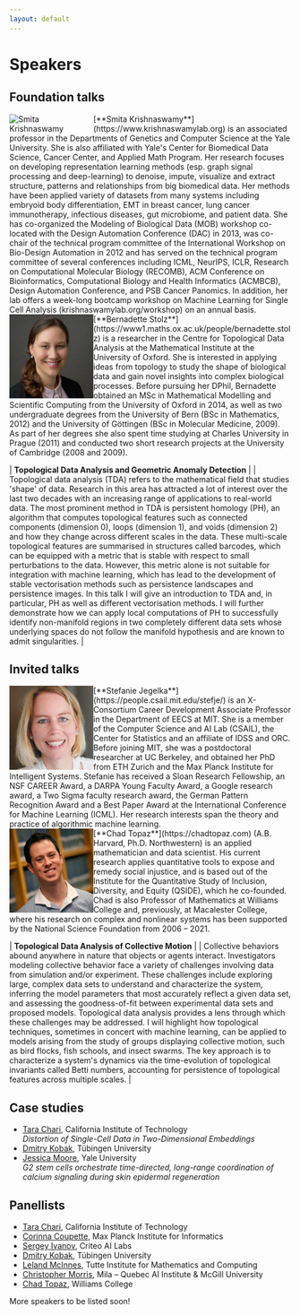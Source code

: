 ```yaml
---
layout: default
---
```


# Speakers

## Foundation talks

<div class='orgWrapper'>
<img align="left" src="https://tda-in-ml.github.io/assets/images/sk.jpg" alt="Smita Krishnaswamy" width="150">
<div class='bioWrapper'>
[**Smita Krishnaswamy**](https://www.krishnaswamylab.org) is an associated professor in the Departments of Genetics and Computer Science at the Yale University. She is also affiliated with Yale's Center for Biomedical Data Science, Cancer Center, and Applied Math Program. Her research focuses on developing representation learning methods (esp. graph signal processing and deep-learning) to denoise, impute, visualize and extract structure, patterns and relationships from big biomedical data. Her methods have been applied variety of datasets from many systems including embryoid body differentiation, EMT in breast cancer, lung cancer immunotherapy, infectious diseases, gut microbiome, and patient data. She has co-organized the Modeling of Biological Data (MOB) workshop co-located with the Design Automation Conference (DAC) in 2013, was co-chair of the technical program committee of the International Workshop on Bio-Design Automation in 2012 and has served on the technical program committee of several conferences including ICML, NeurIPS, ICLR,  Research on Computational Molecular Biology (RECOMB), ACM Conference on Bioinformatics, Computational Biology  and Health Informatics (ACMBCB), Design Automation Conference, and PSB Cancer Panomics. In addition, her lab offers a week-long bootcamp workshop on Machine Learning for Single Cell Analysis (krishnaswamylab.org/workshop) on an annual basis.
</div>
</div>

<div class='orgWrapper'>
<img align="left" src="/assets/images/bs.jpg" alt="Bernadette Stolz" width="150">
<div class='bioWrapper'>
[**Bernadette Stolz**](https://www1.maths.ox.ac.uk/people/bernadette.stolz) is a researcher in the Centre for Topological Data Analysis at the Mathematical Institute at the University of Oxford. She is interested in applying ideas from topology to study the shape of biological data and gain novel insights into complex biological processes. Before pursuing her DPhil, Bernadette obtained an MSc in Mathematical Modelling and Scientific Computing from the University of Oxford in 2014, as well as two undergraduate degrees from the University of Bern (BSc in Mathematics, 2012) and the University of Göttingen (BSc in Molecular Medicine, 2009). As part of her degrees she also spent time studying at Charles University in Prague (2011) and conducted two short research projects at the University of Cambridge (2008 and 2009).
</div>
</div>

| **Topological Data Analysis and Geometric Anomaly Detection** |
| Topological data analysis (TDA) refers to the mathematical field that studies 'shape' of data. Research in this area has attracted a lot of interest over the last two decades with an increasing range of applications to real-world data. The most prominent method in TDA is persistent homology (PH), an algorithm that computes topological features such as connected components (dimension 0), loops (dimension 1), and voids (dimension 2) and how they change across different scales in the data. These multi-scale topological features are summarised in structures called barcodes, which can be equipped with a metric that is stable with respect to small perturbations to the data. However, this metric alone is not suitable for integration with machine learning, which has lead to the development of stable vectorisation methods such as persistence landscapes and persistence images. In this talk I will give an introduction to TDA and, in particular, PH as well as different vectorisation methods.  I will further demonstrate how we can apply local computations of PH to successfully identify non-manifold regions in two completely different data sets whose underlying spaces do not follow the manifold hypothesis and are known to admit singularities. |

## Invited talks

<div class='orgWrapper'>
<img align="left" src="/assets/images/sj.jpg" alt="Stefanie Jegelka" width="150">
<div class='bioWrapper'>
[**Stefanie Jegelka**](https://people.csail.mit.edu/stefje/)
is an X-Consortium Career Development Associate
Professor in the Department of EECS at MIT. She is a member of the
Computer Science and AI Lab (CSAIL), the Center for Statistics and an
affiliate of IDSS and ORC. Before joining MIT, she was a postdoctoral
researcher at UC Berkeley, and obtained her PhD from ETH Zurich and the
Max Planck Institute for Intelligent Systems. Stefanie has received
a Sloan Research Fellowship, an NSF CAREER Award, a DARPA Young Faculty
Award, a Google research award, a Two Sigma faculty research award, the
German Pattern Recognition Award and a Best Paper Award at the
International Conference for Machine Learning (ICML). Her research
interests span the theory and practice of algorithmic machine learning.
</div>
</div>

<div class='orgWrapper'>
<img align="left" src="/assets/images/ct.png" alt="Chad Topaz" width="150">
<div class='bioWrapper'>
[**Chad Topaz**](https://chadtopaz.com) (A.B. Harvard, Ph.D. Northwestern)
is an applied mathematician and data scientist. His current research
applies quantitative tools to expose and remedy social injustice, and is
based out of the Institute for the Quantitative Study of Inclusion,
Diversity, and Equity (QSIDE), which he co-founded. Chad is also
Professor of Mathematics at Williams College and, previously, at
Macalester College, where his research on complex and nonlinear systems
has been supported by the National Science Foundation from 2006 – 2021.
</div>
</div>

| **Topological Data Analysis of Collective Motion** |
| Collective behaviors abound anywhere in nature that objects or agents interact. Investigators modeling collective behavior face a variety of challenges involving data from simulation and/or experiment. These challenges include exploring large, complex data sets to understand and characterize the system, inferring the model parameters that most accurately reflect a given data set, and assessing the goodness-of-fit between experimental data sets and proposed models. Topological data analysis provides a lens through which these challenges may be addressed. I will highlight how topological techniques, sometimes in concert with machine learning, can be applied to models arising from the study of groups displaying collective motion, such as bird flocks, fish schools, and insect swarms. The key approach is to characterize a system's dynamics via the time-evolution of topological invariants called Betti numbers, accounting for persistence of topological features across multiple scales. |

## Case studies

- [Tara Chari](https://scholar.google.com/citations?user=ivMagPQAAAAJ&hl=en), California Institute of Technology<br />
  *Distortion of Single-Cell Data in Two-Dimensional Embeddings*
- [Dmitry Kobak](https://dkobak.github.io), Tübingen University
- [Jessica Moore](https://www.linkedin.com/in/jessica-moore-b0298794/), Yale University<br />
  *G2 stem cells orchestrate time-directed, long-range coordination of calcium signaling during skin epidermal regeneration*

## Panellists

- [Tara Chari](https://scholar.google.com/citations?user=ivMagPQAAAAJ&hl=en), California Institute of Technology
- [Corinna Coupette](https://people.mpi-inf.mpg.de/~coupette), Max Planck Institute for Informatics
- [Sergey Ivanov](https://nd7141.github.io/), Criteo AI Labs
- [Dmitry Kobak](https://dkobak.github.io), Tübingen University
- [Leland McInnes](https://ca.linkedin.com/in/leland-mcinnes-406233103),
  Tutte Institute for Mathematics and Computing
- [Christopher Morris](https://chrsmrrs.github.io), Mila – Quebec AI Institute \& McGill University
- [Chad Topaz](https://chadtopaz.com), Williams College

More speakers to be listed soon!
